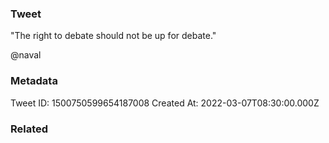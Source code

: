 ### Tweet
"The right to debate should not be up for debate." 

@naval

### Metadata
Tweet ID: 1500750599654187008
Created At: 2022-03-07T08:30:00.000Z

### Related

